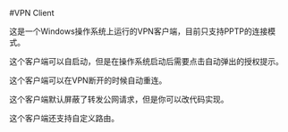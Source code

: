 #VPN Client

这是一个Windows操作系统上运行的VPN客户端，目前只支持PPTP的连接模式。

这个客户端可以自启动，但是在操作系统启动后需要点击自动弹出的授权提示。

这个客户端可以在VPN断开的时候自动重连。

这个客户端默认屏蔽了转发公网请求，但是你可以改代码实现。

这个客户端还支持自定义路由。
